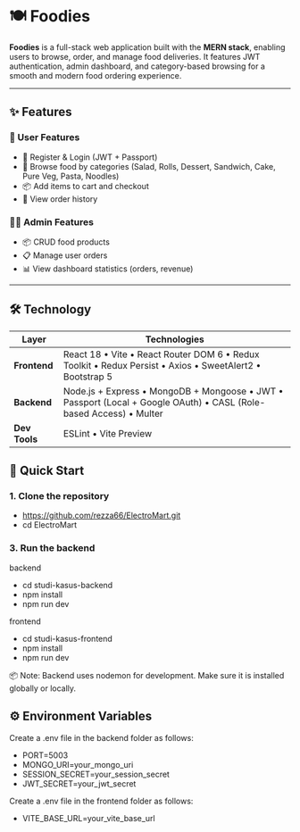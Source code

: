 # 🍽️ Foodies

**Foodies** is a full-stack web application built with the **MERN stack**, enabling users to browse, order, and manage food deliveries. It features JWT authentication, admin dashboard, and category-based browsing for a smooth and modern food ordering experience.

---

## ✨ Features

### 👤 User Features

- 🔐 Register & Login (JWT + Passport)
- 🍱 Browse food by categories (Salad, Rolls, Dessert, Sandwich, Cake, Pure Veg, Pasta, Noodles)
- 📦 Add items to cart and checkout
- 🧾 View order history

### 🧑‍💼 Admin Features

- 📦 CRUD food products
- 📋 Manage user orders
- 📊 View dashboard statistics (orders, revenue)

---

## 🛠️ Technology

| Layer         | Technologies                                                                                      |
|---------------|--------------------------------------------------------------------------------------------------|
| **Frontend**  | React 18 • Vite • React Router DOM 6 • Redux Toolkit • Redux Persist • Axios • SweetAlert2 • Bootstrap 5 |
| **Backend**   | Node.js + Express • MongoDB + Mongoose • JWT • Passport (Local + Google OAuth) • CASL (Role-based Access) • Multer |
| **Dev Tools** | ESLint • Vite Preview

## 🚀 Quick Start

### 1. Clone the repository

- https://github.com/rezza66/ElectroMart.git
- cd ElectroMart

### 3. Run the backend

backend

- cd studi-kasus-backend
- npm install 
- npm run dev

frontend

- cd studi-kasus-frontend
- npm install
- npm run dev

📦 Note: Backend uses nodemon for development. Make sure it is installed globally or locally.

## ⚙️ Environment Variables

Create a .env file in the backend folder as follows:

- PORT=5003
- MONGO_URI=your_mongo_uri
- SESSION_SECRET=your_session_secret
- JWT_SECRET=your_jwt_secret

Create a .env file in the frontend folder as follows:
- VITE_BASE_URL=your_vite_base_url
